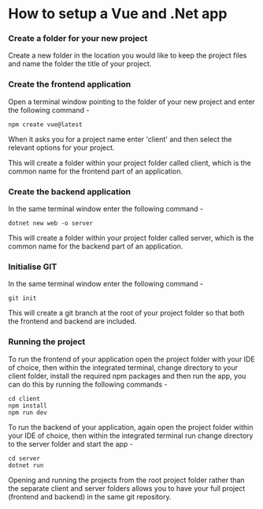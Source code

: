 # How to setup a Vue and .Net app

### Create a folder for your new project

Create a new folder in the location you would like to keep the project files
and name the folder the title of your project.

### Create the frontend application

Open a terminal window pointing to the folder of your new project
and enter the following command -

```shell
npm create vue@latest
```

When it asks you for a project name enter 'client' and then select the relevant
options for your project.

This will create a folder within your project folder called client,
which is the common name for the frontend part of an application.

### Create the backend application

In the same terminal window enter the following command -

```shell
dotnet new web -o server
```

This will create a folder within your project folder called server,
which is the common name for the backend part of an application.

### Initialise GIT

In the same terminal window enter the following command -

```shell
git init
```

This will create a git branch at the root of your project folder so that
both the frontend and backend are included.

### Running the project

To run the frontend of your application open the project folder with your IDE of choice,
then within the integrated terminal, change directory to your client folder,
install the required npm packages and then run the app, you can do this by running the
following commands -

```shell
cd client
npm install
npm run dev
```

To run the backend of your application, again open the project folder within your IDE of choice,
then within the integrated terminal run change directory to the server folder and start
the app -

```shell
cd server
dotnet run
```

Opening and running the projects from the root project folder rather than the separate client
and server folders allows you to have your full project (frontend and backend) in the same git
repository.